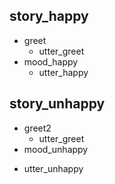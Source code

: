 ## story_happy
* greet
  - utter_greet
* mood_happy
  - utter_happy

## story_unhappy
* greet2
  - utter_greet
*  mood_unhappy
  - utter_unhappy
   
